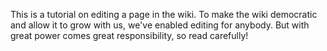 This is a tutorial on editing a page in the wiki. To make the wiki democratic and allow it to grow with us, we've enabled editing for anybody. But with great power comes great responsibility, so read carefully!
